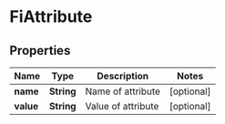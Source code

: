 # FiAttribute

## Properties
Name | Type | Description | Notes
------------ | ------------- | ------------- | -------------
**name** | **String** | Name of attribute |  [optional]
**value** | **String** | Value of attribute |  [optional]
